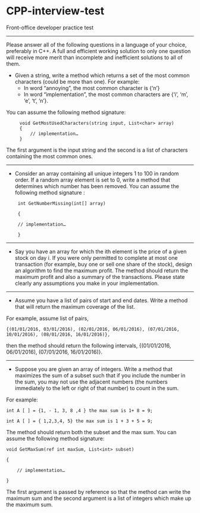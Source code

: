 # CPP-interview-test

Front-office developer practice test

------------------------------------------------

Please answer all of the following questions in a language of your choice, preferably in C++. A full and efficient working solution to only one question will receive more merit than incomplete and inefficient solutions to all of them.

* Given a string, write a method which returns a set of the most common characters (could be more than one).
For example: 
    * In word “annoying”, the most common character is {‘n’}
    * In word “implementation”, the most common characters are {‘i’, ‘m’, ‘e’, ‘t’, ‘n’}. 

You can assume the following method signature:


         void GetMostUsedCharacters(string input, List<char> array)
         {
             // implementation…
         }

The first argument is the input string and the second is a list of characters containing the most common ones.

--------------------------------------------------------------------------------------------------------------

* Consider an array containing all unique integers 1 to 100 in random order. If a random array element is set to 0, write a method that determines which number has been removed. You can assume the following method signature :

       int GetNumberMissing(int[] array)

       {

       // implementation…

       }

--------------------------------------------------------------------------------------------------------------

* Say you have an array for which the ith element is the price of a given stock on day i. If you were only permitted to complete at most one transaction (for example, buy one or sell one share of the stock), design an algorithm to find the maximum profit. The method should return the maximum profit and also a summary of the transactions. Please state clearly any assumptions you make in your implementation.

---------------------------------------------------------------------------------------------------------------
* Assume you have a list of pairs of start and end dates. Write a method that will return the maximum coverage of the list.

For example, assume list of pairs,

    {(01/01/2016, 03/01/2016), (02/01/2016, 06/01/2016), (07/01/2016, 10/01/2016), (08/01/2016, 16/01/2016)},

then the method should return the following intervals, {(01/01/2016, 06/01/2016), (07/01/2016, 16/01/2016)}.

---------------------------------------------------------------------------------------------------------------

* Suppose you are given an array of integers. Write a method that maximizes the sum of a subset such that if you include the number in the sum, you may not use the adjacent numbers (the numbers immediately to the left or right of that number) to count in the sum.

For example:

    int A [ ] = {1, - 1, 3, 8 ,4 } the max sum is 1+ 8 = 9;

    int A [ ] = { 1,2,3,4, 5} the max sum is 1 + 3 + 5 = 9;

The method should return both the subset and the max sum. You can assume the following method signature:

    void GetMaxSum(ref int maxSum, List<int> subset)

    {

        // implementation…

    }

The first argument is passed by reference so that the method can write the maximum sum and the second argument is a list of integers which make up the maximum sum.
